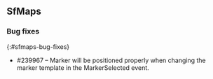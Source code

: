 ## SfMaps

### Bug fixes
{:#sfmaps-bug-fixes}

* \#239967 – Marker will be positioned properly when changing the marker template in the MarkerSelected event.